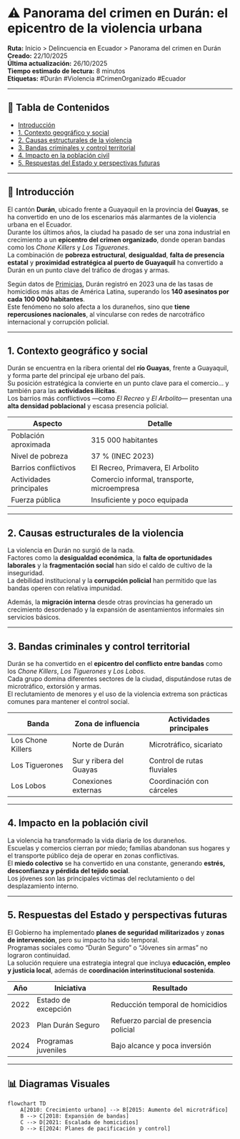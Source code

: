 # ⚠️ Panorama del crimen en Durán: el epicentro de la violencia urbana

**Ruta:** Inicio > Delincuencia en Ecuador > Panorama del crimen en Durán  
**Creado:** 22/10/2025  
**Última actualización:** 26/10/2025  
**Tiempo estimado de lectura:** 8 minutos  
**Etiquetas:** #Durán #Violencia #CrimenOrganizado #Ecuador  

---

## 📑 Tabla de Contenidos
- [Introducción](#introducción)
- [1. Contexto geográfico y social](#1-contexto-geográfico-y-social)
- [2. Causas estructurales de la violencia](#2-causas-estructurales-de-la-violencia)
- [3. Bandas criminales y control territorial](#3-bandas-criminales-y-control-territorial)
- [4. Impacto en la población civil](#4-impacto-en-la-población-civil)
- [5. Respuestas del Estado y perspectivas futuras](#5-respuestas-del-estado-y-perspectivas-futuras)

---

## 🧩 Introducción

El cantón **Durán**, ubicado frente a Guayaquil en la provincia del **Guayas**, se ha convertido en uno de los escenarios más alarmantes de la violencia urbana en el Ecuador.  
Durante los últimos años, la ciudad ha pasado de ser una zona industrial en crecimiento a un **epicentro del crimen organizado**, donde operan bandas como los *Chone Killers* y *Los Tiguerones*.  
La combinación de **pobreza estructural**, **desigualdad**, **falta de presencia estatal** y **proximidad estratégica al puerto de Guayaquil** ha convertido a Durán en un punto clave del tráfico de drogas y armas.

Según datos de [Primicias](https://www.primicias.ec/seguridad/canton-duran-guayas-ciudades-violentas-fraccionamiento-chone-killers-tasa-homicidios-92307/), Durán registró en 2023 una de las tasas de homicidios más altas de América Latina, superando los **140 asesinatos por cada 100 000 habitantes**.  
Este fenómeno no solo afecta a los duraneños, sino que **tiene repercusiones nacionales**, al vincularse con redes de narcotráfico internacional y corrupción policial.

---

## 1. Contexto geográfico y social

Durán se encuentra en la ribera oriental del **río Guayas**, frente a Guayaquil, y forma parte del principal eje urbano del país.  
Su posición estratégica la convierte en un punto clave para el comercio… y también para las **actividades ilícitas**.  
Los barrios más conflictivos —como *El Recreo* y *El Arbolito*— presentan una **alta densidad poblacional** y escasa presencia policial.

| Aspecto | Detalle |
|----------|----------|
| Población aproximada | 315 000 habitantes |
| Nivel de pobreza | 37 % (INEC 2023) |
| Barrios conflictivos | El Recreo, Primavera, El Arbolito |
| Actividades principales | Comercio informal, transporte, microempresa |
| Fuerza pública | Insuficiente y poco equipada |

---

## 2. Causas estructurales de la violencia

La violencia en Durán no surgió de la nada.  
Factores como la **desigualdad económica**, la **falta de oportunidades laborales** y la **fragmentación social** han sido el caldo de cultivo de la inseguridad.  
La debilidad institucional y la **corrupción policial** han permitido que las bandas operen con relativa impunidad.

Además, la **migración interna** desde otras provincias ha generado un crecimiento desordenado y la expansión de asentamientos informales sin servicios básicos.

---

## 3. Bandas criminales y control territorial

Durán se ha convertido en el **epicentro del conflicto entre bandas** como los *Chone Killers*, *Los Tiguerones* y *Los Lobos*.  
Cada grupo domina diferentes sectores de la ciudad, disputándose rutas de microtráfico, extorsión y armas.  
El reclutamiento de menores y el uso de la violencia extrema son prácticas comunes para mantener el control social.

| Banda | Zona de influencia | Actividades principales |
|--------|--------------------|--------------------------|
| Los Chone Killers | Norte de Durán | Microtráfico, sicariato |
| Los Tiguerones | Sur y ribera del Guayas | Control de rutas fluviales |
| Los Lobos | Conexiones externas | Coordinación con cárceles |

---

## 4. Impacto en la población civil

La violencia ha transformado la vida diaria de los duraneños.  
Escuelas y comercios cierran por miedo; familias abandonan sus hogares y el transporte público deja de operar en zonas conflictivas.  
El **miedo colectivo** se ha convertido en una constante, generando **estrés, desconfianza y pérdida del tejido social**.  
Los jóvenes son las principales víctimas del reclutamiento o del desplazamiento interno.

---

## 5. Respuestas del Estado y perspectivas futuras

El Gobierno ha implementado **planes de seguridad militarizados** y **zonas de intervención**, pero su impacto ha sido temporal.  
Programas sociales como “Durán Seguro” o “Jóvenes sin armas” no lograron continuidad.  
La solución requiere una estrategia integral que incluya **educación, empleo y justicia local**, además de **coordinación interinstitucional sostenida**.

| Año | Iniciativa | Resultado |
|------|-------------|-----------|
| 2022 | Estado de excepción | Reducción temporal de homicidios |
| 2023 | Plan Durán Seguro | Refuerzo parcial de presencia policial |
| 2024 | Programas juveniles | Bajo alcance y poca inversión |

---

## 📊 Diagramas Visuales

```mermaid
flowchart TD
    A[2010: Crecimiento urbano] --> B[2015: Aumento del microtráfico]
    B --> C[2018: Expansión de bandas]
    C --> D[2021: Escalada de homicidios]
    D --> E[2024: Planes de pacificación y control]
